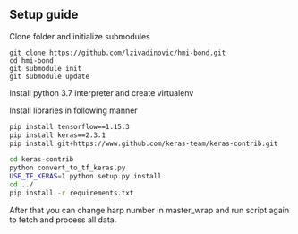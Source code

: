 ## Setup guide

Clone folder and initialize submodules

```
git clone https://github.com/lzivadinovic/hmi-bond.git
cd hmi-bond
git submodule init
git submodule update
```
Install python 3.7 interpreter and create virtualenv

Install libraries in following manner

```bash
pip install tensorflow==1.15.3
pip install keras==2.3.1
pip install git+https://www.github.com/keras-team/keras-contrib.git

cd keras-contrib
python convert_to_tf_keras.py
USE_TF_KERAS=1 python setup.py install
cd ../
pip install -r requirements.txt
```


After that you can change harp number in master_wrap and run script again to fetch and process all data.
